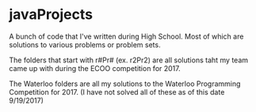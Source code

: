 # javaProjects
A bunch of code that I've written during High School. Most of which are solutions to various problems or problem sets.

The folders that start with r#Pr# (ex. r2Pr2) are all solutions taht my team came up with during the ECOO competition for 2017.

The Waterloo folders are all my solutions to the Waterloo Programming Competition for 2017. (I have not solved all of these as of this date 9/19/2017)